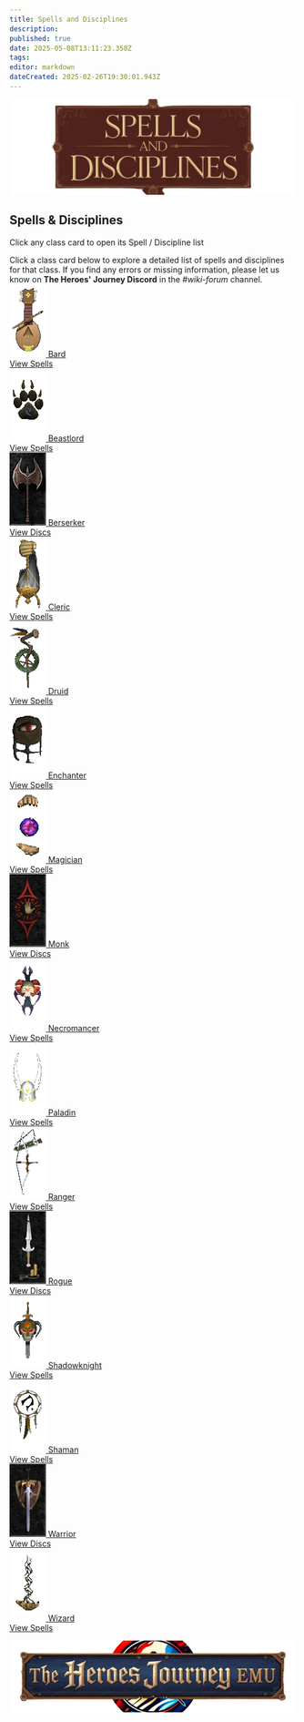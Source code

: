 ```yaml
---
title: Spells and Disciplines
description: 
published: true
date: 2025-05-08T13:11:23.358Z
tags: 
editor: markdown
dateCreated: 2025-02-26T19:30:01.943Z
---
```


<div class="page-container">
  <!-- ─────────────── hero banner ─────────────── -->
  <article class="hero-card">
    <img src="/classes-and-abilities/spellsdisciplines.webp" alt="Spell Icons" class="hero-bg">
    <div class="hero-content">
      <h1>Spells&nbsp;&amp;&nbsp;Disciplines</h1>
      <p class="subtitle">Click any class card to open its Spell / Discipline list</p>
    </div>
  </article>
<div class="info-blurb">
  Click a class card below to explore a detailed list of spells and disciplines for that class.  
  If you find any errors or missing information, please let us know on <strong>The Heroes' Journey Discord</strong> in the <em>#wiki-forum</em> channel.
</div>
  <!-- ─────────────── class grid ─────────────── -->
  <div class="class-grid">
    <!-- Bard -->
    <a href="brd" class="class-card" title="Bard Spells">
      <div class="card-i">
        <div class="face f-front">
          <img src="/bard.gif" alt="Bard">
          <span>Bard</span>
        </div>
        <div class="face f-back">View&nbsp;Spells</div>
      </div>
    </a>
    <!-- Beastlord -->
    <a href="bst" class="class-card" title="Beastlord Spells">
      <div class="card-i">
        <div class="face f-front">
          <img src="/beastlord.gif" alt="Beastlord">
          <span>Beastlord</span>
        </div>
        <div class="face f-back">View&nbsp;Spells</div>
      </div>
    </a>
    <!-- Berserker -->
    <a href="ber" class="class-card" title="Berserker Discs">
      <div class="card-i">
        <div class="face f-front">
          <img src="/berserker.gif" alt="Berserker">
          <span>Berserker</span>
        </div>
        <div class="face f-back">View&nbsp;Discs</div>
      </div>
    </a>
    <!-- Cleric -->
    <a href="clr" class="class-card" title="Cleric Spells">
      <div class="card-i">
        <div class="face f-front">
          <img src="/cleric.gif" alt="Cleric">
          <span>Cleric</span>
        </div>
        <div class="face f-back">View&nbsp;Spells</div>
      </div>
    </a>
    <!-- Druid -->
    <a href="dru" class="class-card" title="Druid Spells">
      <div class="card-i">
        <div class="face f-front">
          <img src="/druid.gif" alt="Druid">
          <span>Druid</span>
        </div>
        <div class="face f-back">View&nbsp;Spells</div>
      </div>
    </a>
    <!-- Enchanter -->
    <a href="enc" class="class-card" title="Enchanter Spells">
      <div class="card-i">
        <div class="face f-front">
          <img src="/enchanter.gif" alt="Enchanter">
          <span>Enchanter</span>
        </div>
        <div class="face f-back">View&nbsp;Spells</div>
      </div>
    </a>
    <!-- Magician -->
    <a href="mag" class="class-card" title="Magician Spells">
      <div class="card-i">
        <div class="face f-front">
          <img src="/magician.gif" alt="Magician">
          <span>Magician</span>
        </div>
        <div class="face f-back">View&nbsp;Spells</div>
      </div>
    </a>
    <!-- Monk -->
    <a href="mnk" class="class-card" title="Monk Disciplines">
      <div class="card-i">
        <div class="face f-front">
          <img src="/classes-and-abilities/monk.gif" alt="Monk">
          <span>Monk</span>
        </div>
        <div class="face f-back">View&nbsp;Discs</div>
      </div>
    </a>
    <!-- Necromancer -->
    <a href="nec" class="class-card" title="Necromancer Spells">
      <div class="card-i">
        <div class="face f-front">
          <img src="/necromancer.gif" alt="Necromancer">
          <span>Necromancer</span>
        </div>
        <div class="face f-back">View&nbsp;Spells</div>
      </div>
    </a>
    <!-- Paladin -->
    <a href="pal" class="class-card" title="Paladin Spells &amp; Discs">
      <div class="card-i">
        <div class="face f-front">
          <img src="/paladin.gif" alt="Paladin">
          <span>Paladin</span>
        </div>
        <div class="face f-back">View&nbsp;Spells</div>
      </div>
    </a>
    <!-- Ranger -->
    <a href="rng" class="class-card" title="Ranger Spells &amp; Discs">
      <div class="card-i">
        <div class="face f-front">
          <img src="/ranger.gif" alt="Ranger">
          <span>Ranger</span>
        </div>
        <div class="face f-back">View&nbsp;Spells</div>
      </div>
    </a>
    <!-- Rogue -->
    <a href="rog" class="class-card" title="Rogue Disciplines">
      <div class="card-i">
        <div class="face f-front">
          <img src="/classes-and-abilities/rogue.gif" alt="Rogue">
          <span>Rogue</span>
        </div>
        <div class="face f-back">View&nbsp;Discs</div>
      </div>
    </a>
    <!-- Shadowknight -->
    <a href="shd" class="class-card" title="Shadowknight Spells &amp; Discs">
      <div class="card-i">
        <div class="face f-front">
          <img src="/shadowknight.gif" alt="Shadowknight">
          <span>Shadowknight</span>
        </div>
        <div class="face f-back">View&nbsp;Spells</div>
      </div>
    </a>
    <!-- Shaman -->
    <a href="shm" class="class-card" title="Shaman Spells">
      <div class="card-i">
        <div class="face f-front">
          <img src="/shaman.gif" alt="Shaman">
          <span>Shaman</span>
        </div>
        <div class="face f-back">View&nbsp;Spells</div>
      </div>
    </a>
    <!-- Warrior -->
    <a href="war" class="class-card" title="Warrior Disciplines">
      <div class="card-i">
        <div class="face f-front">
          <img src="/classes-and-abilities/warrior.gif" alt="Warrior">
          <span>Warrior</span>
        </div>
        <div class="face f-back">View&nbsp;Discs</div>
      </div>
    </a>
    <!-- Wizard -->
    <a href="wiz" class="class-card" title="Wizard Spells">
      <div class="card-i">
        <div class="face f-front">
          <img src="/wizard.gif" alt="Wizard">
          <span>Wizard</span>
        </div>
        <div class="face f-back">View&nbsp;Spells</div>
      </div>
    </a>
  </div>
</div><p></p><p></p>
<!-- ─────────────── themed footer ─────────────── -->
<footer class="footer-card">
  <img src="/wikibanner_thj.webp" alt="The Heroes' Journey Footer Banner" class="footer-img">
</footer>
